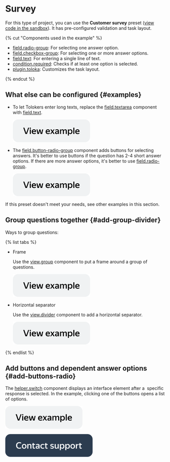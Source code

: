 # Survey

For this type of project, you can use the **Customer survey** preset ([view code in the sandbox](https://clck.ru/TPoRH)). It has pre-configured validation and task layout.

{% cut "Components used in the example" %}

- [field.radio-group](../reference/field.radio-group.md): For selecting one answer option.
- [field.checkbox-group](../reference/field.checkbox-group.md): For selecting one or more answer options.
- [field.text](../reference/field.text.md): For entering a single line of text.
- [condition.required](../reference/condition.required.md): Checks if at least one option is selected.
- [plugin.toloka](../reference/plugin.toloka.md): Customizes the task layout.

{% endcut %}

## What else can be configured {#examples}

- To let Tolokers enter long texts, replace the [field.textarea](../reference/field.textarea.md) component with [field.text](../reference/field.text.md).

  [![image](../_images/buttons/view-example.svg)](https://clck.ru/TqvkY)

- The [field.button-radio-group](../reference/field.button-radio-group.md) component adds buttons for selecting answers. It's better to use buttons if the question has 2-4 short answer options. If there are more answer options, it's better to use [field.radio-group](../reference/field.radio-group.md).

  [![image](../_images/buttons/view-example.svg)](https://clck.ru/TqvnQ)

If this preset doesn't meet your needs, see other examples in this section.

## Group questions together {#add-group-divider}

Ways to group questions:

{% list tabs %}

- Frame

  Use the [view.group](../reference/view.group.md) component to put a frame around a group of questions.

  [![image](../_images/buttons/view-example.svg)](https://clck.ru/TqvpG)

- Horizontal separator

  Use the [view.divider](../reference/view.divider.md) component to add a horizontal separator.

  [![image](../_images/buttons/view-example.svg)](https://clck.ru/Tqvqo)

{% endlist %}

## Add buttons and dependent answer options {#add-buttons-radio}

The [helper.switch](../reference/helper.switch.md) component displays an interface element after a  specific response is selected. In the example, clicking one of the buttons opens a list of options.

  [![image](../_images/buttons/view-example.svg)](https://clck.ru/Tqvs9)

[![image](../_images/buttons/contact-support.svg)](../concepts/support.md)
